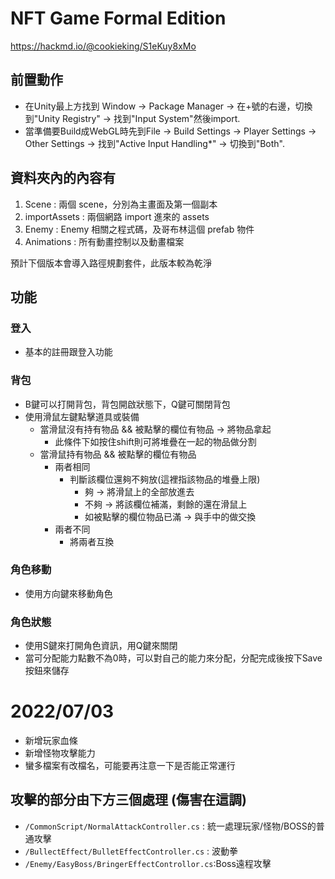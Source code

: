 # NFT Game Formal Edition
https://hackmd.io/@cookieking/S1eKuy8xMo

## 前置動作
- 在Unity最上方找到 Window -> Package Manager -> 在+號的右邊，切換到"Unity Registry" -> 找到"Input System"然後import.
- 當準備要Build成WebGL時先到File -> Build Settings -> Player Settings -> Other Settings -> 找到"Active Input Handling*" -> 切換到"Both".
## 資料夾內的內容有
1. Scene : 兩個 scene，分別為主畫面及第一個副本
2. importAssets : 兩個網路 import 進來的 assets
3. Enemy : Enemy 相關之程式碼，及哥布林這個 prefab 物件
4. Animations : 所有動畫控制以及動畫檔案

預計下個版本會導入路徑規劃套件，此版本較為乾淨
## 功能
### 登入
- 基本的註冊跟登入功能
### 背包
- B鍵可以打開背包，背包開啟狀態下，Q鍵可關閉背包
- 使用滑鼠左鍵點擊道具或裝備
  - 當滑鼠沒有持有物品 && 被點擊的欄位有物品 -> 將物品拿起
    - 此條件下如按住shift則可將堆疊在一起的物品做分割
  - 當滑鼠持有物品 && 被點擊的欄位有物品
    - 兩者相同
      - 判斷該欄位還夠不夠放(這裡指該物品的堆疊上限)
        - 夠 -> 將滑鼠上的全部放進去
        - 不夠 -> 將該欄位補滿，剩餘的還在滑鼠上
        - 如被點擊的欄位物品已滿 -> 與手中的做交換
    - 兩者不同
      - 將兩者互換
### 角色移動
- 使用方向鍵來移動角色
### 角色狀態
- 使用S鍵來打開角色資訊，用Q鍵來關閉
- 當可分配能力點數不為0時，可以對自己的能力來分配，分配完成後按下Save按鈕來儲存

# 2022/07/03

* 新增玩家血條
* 新增怪物攻擊能力
* 蠻多檔案有改檔名，可能要再注意一下是否能正常運行
## 攻擊的部分由下方三個處理 (傷害在這調)
* `/CommonScript/NormalAttackController.cs` : 統一處理玩家/怪物/BOSS的普通攻擊
* `/BullectEffect/BulletEffectController.cs` : 波動拳
* `/Enemy/EasyBoss/BringerEffectControllor.cs`:Boss遠程攻擊



